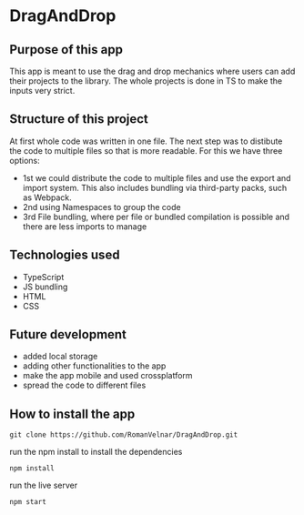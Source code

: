 # DragAndDrop
## Purpose of this app
This app is meant to use the drag and drop mechanics where users can add their projects to the library. The whole projects is done in TS to make the inputs very strict.

## Structure of this project
At first whole code was written in one file. The next step was to distibute the code to multiple files so that is more readable. For this we have three options:

- 1st we could distribute the code to multiple files and use the export and import system. This also includes bundling via third-party packs, such as Webpack.
- 2nd using Namespaces to group the code
- 3rd File bundling, where per file or bundled compilation is possible and there are less imports to manage

## Technologies used
- TypeScript 
- JS bundling
- HTML 
- CSS

## Future development
- added local storage 
- adding other functionalities to the app
- make the app mobile and used crossplatform
- spread the code to different files


## How to install the app

```
git clone https://github.com/RomanVelnar/DragAndDrop.git
```

run the npm install to install the dependencies
```
npm install
```

run the live server 
```
npm start
```

